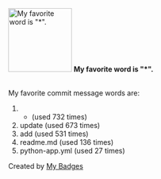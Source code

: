 <img src="https://github.com/my-badges/my-badges/blob/master/src/all-badges/favorite-word/favorite-word.png?raw=true" alt="My favorite word is &quot;*&quot;." title="My favorite word is &quot;*&quot;." width="128">
<strong>My favorite word is &quot;*&quot;.</strong>
<br><br>

My favorite commit message words are:

1. * (used 732 times)
2. update (used 673 times)
3. add (used 531 times)
4. readme.md (used 136 times)
5. python-app.yml (used 27 times)


Created by <a href="https://github.com/my-badges/my-badges">My Badges</a>
